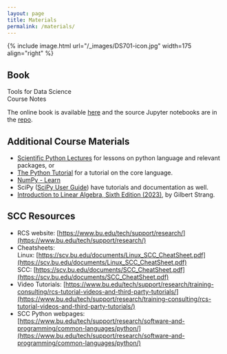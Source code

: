 ```yaml
---
layout: page
title: Materials
permalink: /materials/
---
```


{% include image.html url="/_images/DS701-icon.jpg" width=175 align="right" %}

## Book

Tools for Data Science<br>
Course Notes<br>

The online book is available [here](https://tools4ds.github.io/DS701-Course-Notes/) and
the source Jupyter notebooks are in the [repo](https://github.com/tools4ds/DS701-Course-Notes/tree/main/ds701_book).

## Additional Course Materials

* [Scientific Python Lectures](https://lectures.scientific-python.org/index.html) for lessons on python language and relevant packages, or 
* [The Python Tutorial](https://docs.python.org/3/tutorial/index.html) for a tutorial on the core language. 
* [NumPy - Learn](https://numpy.org/learn/)  
* SciPy ([SciPy User Guide](https://docs.scipy.org/doc/scipy/tutorial/index.html#user-guide)) have tutorials and documentation  as well.
* [Introduction to Linear Algebra, Sixth Edition (2023)](https://math.mit.edu/~gs/linearalgebra/ila6/indexila6.html), by Gilbert Strang.

## SCC Resources
- RCS website: [https://www.bu.edu/tech/support/research/](https://www.bu.edu/tech/support/research/)
- Cheatsheets:    
    Linux: [https://scv.bu.edu/documents/Linux_SCC_CheatSheet.pdf](https://scv.bu.edu/documents/Linux_SCC_CheatSheet.pdf)    
    SCC: [https://scv.bu.edu/documents/SCC_CheatSheet.pdf](https://scv.bu.edu/documents/SCC_CheatSheet.pdf)
- Video Tutorials: [https://www.bu.edu/tech/support/research/training-consulting/rcs-tutorial-videos-and-third-party-tutorials/](https://www.bu.edu/tech/support/research/training-consulting/rcs-tutorial-videos-and-third-party-tutorials/)
- SCC Python webpages: [https://www.bu.edu/tech/support/research/software-and-programming/common-languages/python/](https://www.bu.edu/tech/support/research/software-and-programming/common-languages/python/)
